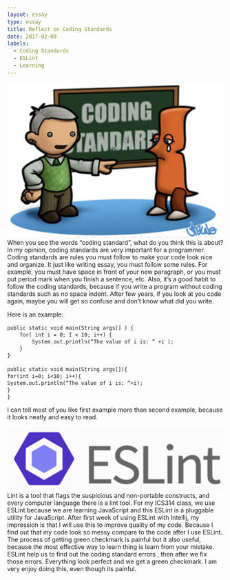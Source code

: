 ```yaml
---
layout: essay
type: essay
title: Reflect on Coding Standards
date: 2017-02-09
labels:
  - Coding Standards
  - ESLint
  - Learning
---
```


<img class ="ui medium right floated image" src="../images/CodingStandards.png">
When you see the words “coding standard”, what do you think this is about? In my opinion, coding standards are very important
for a programmer. Coding standards are rules you must follow to make your code look nice and organize. It just like writing 
essay, you must follow some rules. For example, you must have space in front of your new paragraph, or you must put period 
mark when you finish a sentence, etc. Also, it’s a good habit to follow the coding standards, because if you write a program 
without coding standards such as no space indent. After few years,  if you look at you code again, maybe you will get so 
confuse and don’t know what did you write. 

Here is an example:
```
public static void main(String args[] ) {
	for( int i = 0; I < 10; i++) {
		System.out.println(“The value of i is: “ +i );
	}
}

public static void main(String args[]){
for(int i=0; i<10; i++){
System.out.println(“The value of i is: “+i);
}
}
```
I can tell most of you like first example more than second example, because it looks neatly and easy to read.

<img class ="ui medium right floated image" src="../images/ESLint.png">
Lint is a tool that flags the suspicious and non-portable constructs, and every computer language there is a lint tool. 
For my ICS314 class, we use ESLint because we are learning JavaScript and this ESLint is a pluggable utility for JavaScript. 
After first week of using ESLint with Intellij, my impression is that I will use this to improve quality of my code. Because
I find out that my code look so messy compare to the code after I use ESLint. The process of getting green checkmark is 
painful but it also useful, because the most effective way to learn thing is learn from your mistake. ESLint help us to 
find out the coding standard errors , then after we fix those errors. Everything look perfect and we get a green checkmark. 
I am very enjoy doing this, even though its painful.

